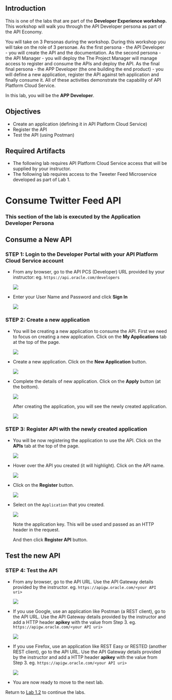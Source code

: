 ## Introduction

This is one of the labs that are part of the **Developer Experience workshop.** This workshop will walk you through the API Developer persona as part of the API Economy.

You will take on 3 Personas during the workshop. During this workshop you will take on the role of 3 personae. As the first persona - the API Developer - you will create the API and the documentation.  As the second persona - the API Manager - you will deploy the The Project Manager will manage access to register and consume the APIs and deploy the API. As the final final persona - the APP Developer (the one building the end product) - you will define a new application, register the API against teh application and finally consume it. All of these activities demonstrate the capability of API Platform Cloud Service.

In this lab, you will be the **APP Developer**.

## Objectives

- Create an application (defining it in API Platform Cloud Service)
- Register the API
- Test the API (using Postman)

## Required Artifacts
- The following lab requires API Platform Cloud Service access that will be supplied by your instructor.
- The following lab requires access to the Tweeter Feed Microservice developed as part of Lab 1.

# Consume Twitter Feed API

### **This section of the lab is executed by the Application Developer Persona**

## Consume a New API

### **STEP 1**: Login to the Developer Portal with your API Platform Cloud Service account

- From any browser, go to the API PCS (Developer) URL provided by your instructor:
    eg. `https://api.oracle.com/developers`

    ![](images/api-create_app-001.png)

- Enter your User Name and Password and click **Sign In**

    ![](images/api-create_app-002.png)

### **STEP 2**: Create a new application

- You will be creating a new application to consume the API. First we need to focus on creating a new application. Click on the **My Applications** tab at the top of the page.

    ![](images/api-create_api-001.png)

- Create a new application. Click on the **New Application** button.
	
    ![](images/api-create_app-007.png)

- Complete the details of new application. Click on the **Apply** button (at the bottom).
	
    ![](images/api-create_app-008.png)

	After creating the application, you will see the newly created application.
	
    ![](images/api-create_app-009.png)

### **STEP 3**: Register API with the newly created application

- You will be now registering the application to use the API. Click on the **APIs** tab at the top of the page.

    ![](images/api-create_api-001.png)

- Hover over the API you created (it will highlight). Click on the API name.

    ![](images/api-create_app-002.png)

- Click on the **Register** button.

    ![](images/api-create_app-003.png)

- Select on the `Application` that you created.

    ![](images/api-create_app-004.png)
	
	Note the application key. This will be used and passed as an HTTP header in the request.
	
	And then click **Register API** button.

## Test the new API

### **STEP 4**: Test the API

- From any browser, go to the API URL. Use the API Gateway details provided by the instructor.
    eg. `https://apigw.oracle.com/<your API uri>`

    ![](images/api-create_app-010.png)

- If you use Google, use an application like Postman (a REST client), go to the API URL. Use the API Gateway details provided by the instructor and add a HTTP header **apikey** with the value from Step 3.
    eg. `https://apigw.oracle.com/<your API uri>`

    ![](images/api-create_app-005.png)

- If you use Firefox, use an application like REST Easy or RESTED (another REST client), go to the API URL. Use the API Gateway details provided by the instructor and add a HTTP header **apikey** with the value from Step 3.
    eg. `https://apigw.oracle.com/<your API uri>`

    ![](images/api-create_app-0011.png)

- You are now ready to move to the next lab.

Return to [Lab 1.2](README.md) to continue the labs.